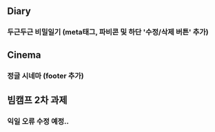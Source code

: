 ## Diary
### 두근두근 비밀일기 (meta태그, 파비콘 및 하단 '수정/삭제 버튼' 추가)

## Cinema
### 정글 시네마 (footer 추가)

## 빔캠프 2차 과제
### 익일 오류 수정 예정..
